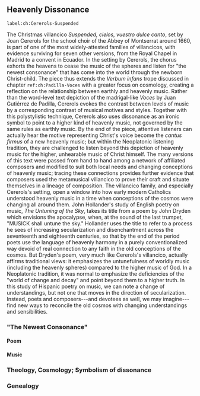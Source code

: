 <!-- 
Faith, Hearing, and the Power of Music
in Devotional Music of the Spanish Empire

Andrew A. Cashner

Chapter 4, Heavenly Dissonance
(Cererols, *Suspended, cielos*)

2018-04-13  New version begun for book
2015-03     Dissertation defended
-->

## Heavenly Dissonance
`label:ch:Cererols-Suspended`

The Christmas villancico *Suspended, cielos, vuestro dulce canto*, set by Joan
Cererols for the school choir of the Abbey of Montserrat around 1660, is part of
one of the most widely-attested families of villancicos, with evidence surviving
for seven other versions, from the Royal Chapel in Madrid to a convent in
Ecuador.
In the setting by Cererols, the chorus exhorts the heavens to cease the music of
the spheres and listen for "the newest consonance" that has come into the world
through the newborn Christ-child.
The piece thus extends the *Verbum infans* trope discussed in chapter
`ref:ch:Padilla-Voces` with a greater focus on cosmology, creating a reflection
on the relationship between earthly and heavenly music.
Rather than the word-level text depiction of the madrigal-like *Voces* by Juan
Gutiérrez de Padilla, Cererols evokes the contrast between levels of music by a
corresponding contrast of musical motives and styles.
Together with this polystylistic technique, Cererols also uses dissonance as an
ironic symbol to point to a higher kind of heavenly music, not governed by the
same rules as earthly music.
By the end of the piece, attentive listeners can actually hear the motive
representing Christ's voice become the *cantus firmus* of a new heavenly music;
but within the Neoplatonic listening tradition, they are challenged to listen
beyond this depiction of heavenly music for the higher, unhearable music of
Christ himself.
The many versions of this text were passed from hand to hand among a network of
affiliated composers and modified to suit both local needs and changing
conceptions of heavenly music; tracing these connections provides further
evidence that composers used the metamusical villancico to prove their craft and
situate themselves in a lineage of composition.
The villancico family, and especially Cererols's setting, open a window into how
early modern Catholics understood heavenly music in a time when conceptions of
the cosmos were changing all around them.
John Hollander's study of English poetry on music, *The Untuning of the Sky*,
takes its title from a poem by John Dryden which envisions the apocalypse, when,
at the sound of the last trumpet, "MUSICK shall untune the sky."
Hollander uses the title to refer to a process he sees of increasing
secularization and disenchantment across the seventeenth and eighteenth
centuries, so that by the end of the period poets use the language of heavenly
harmony in a purely conventionalized way devoid of real connection to any faith
in the old conceptions of the cosmos.
But Dryden's poem, very much like Cererols's villancico, actually affirms
traditional views: it emphasizes the untunefulness of worldly music (including
the heavenly spheres) compared to the higher music of God.
In a Neoplatonic tradition, it was normal to emphasize the deficiencies of the
"world of change and decay" and point beyond them to a higher truth.
In this study of Hispanic poetry on music, we can note a change of
understandings, but not one that moves in the direction of secularization.
Instead, poets and composers---and devotees as well, we may imagine---find new
ways to reconcile the old cosmos with changing understandings and sensibilities.


### "The Newest Consonance"

#### Poem

#### Music

### Theology, Cosmology; Symbolism of dissonance

### Genealogy


